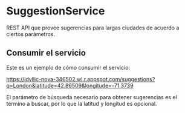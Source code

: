 # SuggestionService

REST API que provee sugerencias para largas ciudades de acuerdo a ciertos parámetros.

## Consumir el servicio

Este es un ejemplo de cómo consumir el servicio:

https://idyllic-nova-346502.wl.r.appspot.com/suggestions?q=London&latitude=42.86509&longitude=-71.3739

El parámetro de búsqueda necesario para obtener sugerencias es el término a buscar, por lo que la latitud y longitud es opcional.
